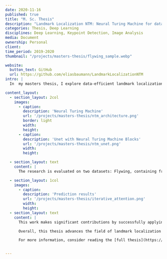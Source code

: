 ```yaml
---
date: 2020-11-16
published: true
title: "M. Sc. Thesis"
description: "Landmark Localization NTM: Neural Turing Machine for data efficient landmark localization"
categories: Thesis, Deep Learning
disciplines: Deep Learning, Keypoint Detection, Image Analysis
media: Document
ownership: Personal
client:
time_period: 2019-2020
thumbnail: "/projects/masters-thesis/flywing_sample.webp"

website:
  button_text: GitHub
  url: https://github.com/eliasbaumann/LandmarkLocalizationNTM
intro: |
  In  my masters thesis, I explore data-efficient landmark localization in biomedical images using memory-augmented neural networks. The challenge of limited data availability in this domain is addressed through an iterative learning framework based on a U-Net architecture. The network predicts groups of landmarks sequentially, using its previous predictions as input, which introduces an implicit memory mechanism. Additionally, I incorporate explicit memory modules, such as [Neural Turing Machines (NTMs)](https://arxiv.org/pdf/1410.5401) and attention gates, to enhance the model's ability to store and retrieve relevant information. The results show that iterative learning significantly improves landmark localization, particularly on small datasets, with the baseline U-Net often outperforming more complex memory-augmented models.

content_layout:
  - section_layout: 2col
    images:
      - caption:
        description: 'Neural Turing Machine'
        url: '/projects/masters-thesis/ntm_architecture.png'
        border: light
        width:
        height:
      - caption:
        description: 'Unet with Neural Turing Machine Blocks'
        url: '/projects/masters-thesis/ntm_unet.png'
        width:
        height:

  - section_layout: text
    content: |
      The research is evaluated on two datasets: Flywing, containing fruit fly wing images, and Cephal, a cephalometric X-ray dataset. On Flywing, the iterative approach with the baseline U-Net achieves the best results, especially when predicting landmarks in smaller groups, demonstrating the effectiveness of implicit memory. Providing ground truth landmarks as input further improves accuracy, particularly for manually annotated landmarks. On the Cephal dataset, the attention-gate U-Net performs best in iterative training, suggesting that explicit memory mechanisms can be beneficial in certain contexts. However, NTM-based models, while promising, do not consistently outperform simpler architectures, indicating the need for further refinement.

  - section_layout: 1col
    images:
      - caption:
        description: 'Prediction results'
        url: '/projects/masters-thesis/iterative_attention.png'
        width:
        height:
  - section_layout: text
    content: |
      This work makes significant contributions by successfully applying an iterative task structure to landmark localization and demonstrating its effectiveness on small datasets. It also provides valuable insights into the use of memory-augmented neural networks, comparing NTMs and attention gates in a novel context. The findings suggest that iterative learning, combined with memory mechanisms, can improve the accuracy of landmark localization, even with limited training data, which is crucial for biomedical image analysis.

      Overall, this thesis advances the field of landmark localization by introducing a data-efficient approach that leverages both implicit and explicit memory. The results are promising, showing that iterative learning and memory-augmented models can enhance neural network performance in tasks with limited data. Future research directions include optimizing memory modules, exploring different landmark ordering strategies, and validating the approach on larger datasets. This work lays a strong foundation for further exploration of memory-augmented neural networks in biomedical image analysis and beyond.

      For more information, consider reading the [full thesis](https://github.com/eliasbaumann/LandmarkLocalizationNTM/blob/master/Thesis_Elias_Baumann.pdf).


---
```

